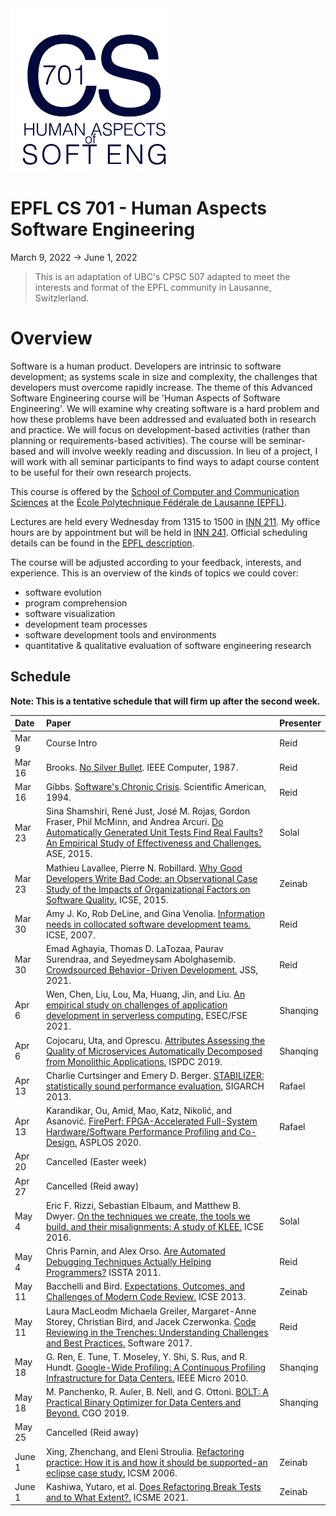 <img src="logo.png" width="256px" alt="CPSC 507 Advanced Software Engineering">

# EPFL CS 701 - Human Aspects Software Engineering

March 9, 2022 -> June 1, 2022


> This is an adaptation of UBC's CPSC 507 adapted to meet the interests and format of the EPFL community in Lausanne, Switzlerland.


# Overview

Software is a human product. Developers are intrinsic to software development; as systems scale in size and complexity, the challenges that developers must overcome rapidly increase. The theme of this Advanced Software Engineering course will be 'Human Aspects of Software Engineering'. We will examine why creating software is a hard problem and how these problems have been addressed and evaluated both in research and practice. We will focus on development-based activities (rather than planning or requirements-based activities). The course will be seminar-based and will involve weekly reading and discussion. In lieu of a project, I will work with all seminar participants to find ways to adapt course content to be useful for their own research projects.

This course is offered by the [School of Computer and Communication Sciences](https://www.epfl.ch/schools/ic/) at the [École Polytechnique Fédérale de Lausanne (EPFL)](http://epfl.ch).

Lectures are held every Wednesday from 1315 to 1500 in [INN 211](https://plan.epfl.ch/?room==INN%20211). My office hours are by appointment but will be held in [INN 241](https://plan.epfl.ch/?room==INN%20241). Official scheduling details can be found in the [EPFL description](https://edu.epfl.ch/studyplan/en/doctoral_school/computer-and-communication-sciences/coursebook/human-aspects-of-software-engineering-CS-701).

The course will be adjusted according to your feedback, interests, and experience. This is an overview of the kinds of topics we could cover:

* software evolution
* program comprehension
* software visualization
* development team processes
* software development tools and environments
* quantitative &amp; qualitative evaluation of software engineering research

## Schedule

**Note: This is a tentative schedule that will firm up after the second week.**

| Date      	| Paper						                    | Presenter |
| :--       	|:--                                          | :--       |
| Mar 9   	| Course Intro 			                       | Reid   |
| Mar 16    	| Brooks. [No Silver Bullet](http://dx.doi.org/10.1109/MC.1987.1663532). IEEE Computer, 1987.  | Reid |
| Mar 16    	| Gibbs. [Software's Chronic Crisis](http://selab.csuohio.edu/~nsridhar/teaching/fall06/eec521/). Scientific American, 1994. | Reid |
| Mar 23   	|	Sina Shamshiri, René Just, José M. Rojas, Gordon Fraser, Phil McMinn, and Andrea Arcuri. [Do Automatically Generated Unit Tests Find Real Faults? An Empirical Study of Effectiveness and Challenges.](https://doi.org/10.1109/ASE.2015.86) ASE, 2015. | Solal   |
| Mar 23   	| Mathieu Lavallee, Pierre N. Robillard. [Why Good Developers Write Bad Code: an Observational Case Study of the Impacts of Organizational Factors on Software Quality.](https://doi.org/10.1109/ICSE.2015.83) ICSE, 2015. | Zeinab   |
| Mar 30   	| Amy J. Ko, Rob DeLine, and Gina Venolia. [Information needs in collocated software development teams.](https://doi.org/10.1109/ICSE.2007.45) ICSE, 2007. 			                       | Reid   |
| Mar 30 | Emad Aghayia, Thomas D. LaTozaa, Paurav Surendraa, and Seyedmeysam Abolghasemib. [Crowdsourced Behavior-Driven Development.](https://cs.gmu.edu/~tlatoza/papers/jss2021.pdf) JSS, 2021. | Reid |
| Apr 6   	| Wen, Chen, Liu, Lou, Ma, Huang, Jin, and Liu. [An empirical study on challenges of application development in serverless computing.](https://doi.org/10.1145/3468264.3468558) ESEC/FSE 2021.  | Shanqing |
| Apr 6   	| Cojocaru, Uta, and Oprescu. [Attributes Assessing the Quality of Microservices Automatically Decomposed from Monolithic Applications.](https://dx.doi.org/10.1109/ISPDC.2019.00021) ISPDC 2019.  | Shanqing |
| Apr 13   	| Charlie Curtsinger and Emery D. Berger. [STABILIZER: statistically sound performance evaluation.](https://doi.org/10.1145/2490301.2451141) SIGARCH 2013.  | Rafael  |
| Apr 13   	| Karandikar, Ou, Amid, Mao, Katz, Nikolić, and Asanović. [FirePerf: FPGA-Accelerated Full-System Hardware/Software Performance Profiling and Co-Design.](https://sagark.org/assets/pubs/fireperf-asplos2020.pdf) ASPLOS 2020. | Rafael  |
| Apr 20   	| Cancelled (Easter week) 	       |      |
| Apr 27   	| Cancelled (Reid away) 	         |      |
| May 4   	| Eric F. Rizzi, Sebastian Elbaum, and Matthew B. Dwyer. [On the techniques we create, the tools we build, and their misalignments: A study of KLEE.](https://dx.doi.org/https://doi.org/10.1145/2884781.2884835) ICSE 2016. 			                       | Solal  |
| May 4   	| Chris Parnin, and Alex Orso. [Are Automated Debugging Techniques Actually Helping Programmers?](http://chrisparnin.me/pdf/issta11.pdf) ISSTA 2011. | Reid  |
| May 11    	| Bacchelli and Bird. [Expectations, Outcomes, and Challenges of Modern Code Review.](http://dl.acm.org/citation.cfm?id=2486882) ICSE 2013. | Zeinab  |
| May 11   	| Laura MacLeodm Michaela Greiler, Margaret-Anne Storey, Christian Bird, and Jacek Czerwonka. [Code Reviewing in the Trenches: Understanding Challenges and Best Practices.](http://dx.doi.org/10.1109/MS.2017.265100500) Software 2017. | Reid  |
| May 18   	| G. Ren, E. Tune, T. Moseley, Y. Shi, S. Rus, and R. Hundt. [Google-Wide Profiling: A Continuous Profiling Infrastructure for Data Centers.](https://dx.doi.org/10.1109/MM.2010.68) IEEE Micro 2010.  | Shanqing  |
| May 18   	| M. Panchenko, R. Auler, B. Nell, and G. Ottoni. [BOLT: A Practical Binary Optimizer for Data Centers and Beyond.](https://dx.doi.org/10.1109/CGO.2019.8661201) CGO 2019. | Shanqing  |
| May 25   	| Cancelled (Reid away)             |      |
| June 1   	|  Xing, Zhenchang, and Eleni Stroulia. [Refactoring practice: How it is and how it should be supported-an eclipse case study.](https://doi.org/10.1109/ICSM.2006.52) ICSM 2006. | Zeinab  |
| June 1   	| Kashiwa, Yutaro, et al. [Does Refactoring Break Tests and to What Extent?.](https://doi.org/10.1109/ICSME52107.2021.00022) ICSME 2021. | Zeinab  |

